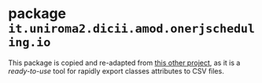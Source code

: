 # package `it.uniroma2.dicii.amod.onerjscheduling.io`

This package is copied and re-adapted from [this other project](https://github.com/massimostanzione/isw2-deliverable2/tree/main/src/it/uniroma2/dicii/isw2/deliverable2/io), as it is a _ready-to-use_ tool for rapidly export classes attributes to CSV files.